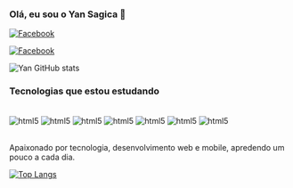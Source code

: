 ### Olá, eu sou o Yan Sagica 👋

[![Facebook](https://img.shields.io/badge/Facebook-1877F2?style=for-the-badge&logo=facebook&logoColor=white)](facebook.com/yansagica)

[![Facebook](https://img.shields.io/badge/Instagram-E4405F?style=for-the-badge&logo=instagram&logoColor=white)](https://www.instagram.com/yansagica/)

![Yan GitHub stats](https://github-readme-stats.vercel.app/api?username=yansagica&show_icons=true&theme=dracula)

### Tecnologias que estou estudando

<div style="display: inline_block"><br/>
    <img align="center" alt="html5" src="https://img.shields.io/badge/HTML5-E34F26?style=for-the-badge&logo=html5&logoColor=white">
    <img align="center" alt="html5" src="https://img.shields.io/badge/CSS3-1572B6?style=for-the-badge&logo=css3&logoColor=white">
    <img align="center" alt="html5" src="https://img.shields.io/badge/JavaScript-F7DF1E?style=for-the-badge&logo=javascript&logoColor=black">
    <img align="center" alt="html5" src="https://img.shields.io/badge/Node.js-43853D?style=for-the-badge&logo=node.js&logoColor=white">
    <img align="center" alt="html5" src="https://img.shields.io/badge/TypeScript-007ACC?style=for-the-badge&logo=typescript&logoColor=white">
    <img align="center" alt="html5" src="https://img.shields.io/badge/React-20232A?style=for-the-badge&logo=react&logoColor=61DAFB">
    <img align="center" alt="html5" src="https://img.shields.io/badge/Bootstrap-563D7C?style=for-the-badge&logo=bootstrap&logoColor=white">    
</div><br/>

Apaixonado por tecnologia, desenvolvimento web e mobile, apredendo um pouco a cada dia.

[![Top Langs](https://github-readme-stats.vercel.app/api/top-langs/?username=anuraghazra&layout=compact)](https://github.com/anuraghazra/github-readme-stats)
